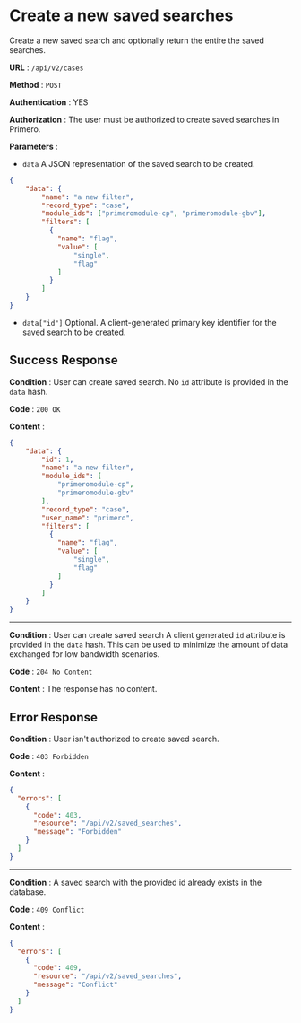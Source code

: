 # Create a new saved searches

Create a new saved search and optionally return the entire the saved searches.

**URL** : `/api/v2/cases`

**Method** : `POST`

**Authentication** : YES

**Authorization** : The user must be authorized to create saved searches in Primero.

**Parameters** :

* `data` A JSON representation of the saved search to be created.

```json
{
    "data": {
        "name": "a new filter",
        "record_type": "case",
        "module_ids": ["primeromodule-cp", "primeromodule-gbv"],
        "filters": [
          {
            "name": "flag",
            "value": [
                "single",
                "flag"
            ]
          }
        ]
    }
}
```

* `data["id"]` Optional. A client-generated primary key identifier for the saved search to be created.

## Success Response

**Condition** : User can create saved search.
No `id` attribute is provided in the `data` hash.

**Code** : `200 OK`

**Content** :

```json
{
    "data": {
        "id": 1,
        "name": "a new filter",
        "module_ids": [
            "primeromodule-cp",
            "primeromodule-gbv"
        ],
        "record_type": "case",
        "user_name": "primero",
        "filters": [
          {
            "name": "flag",
            "value": [
                "single",
                "flag"
            ]
          }
        ]
    }
}
```

---

**Condition** : User can create saved search
A client generated `id` attribute is provided in the `data` hash.
This can be used to minimize the amount of data exchanged for low bandwidth scenarios.

**Code** : `204 No Content`

**Content** : The response has no content.

## Error Response

**Condition** : User isn't authorized to create saved search.

**Code** : `403 Forbidden`

**Content** :

```json
{
  "errors": [
    {
      "code": 403,
      "resource": "/api/v2/saved_searches",
      "message": "Forbidden"
    }
  ]
}
```

---

**Condition** : A saved search with the provided id already exists in the database.

**Code** : `409 Conflict`

**Content** :

```json
{
  "errors": [
    {
      "code": 409,
      "resource": "/api/v2/saved_searches",
      "message": "Conflict"
    }
  ]
}
```
